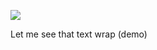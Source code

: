 ![](https://db-feed.s3.amazonaws.com/legacy/gif_2020_04_26_19_57_13@2x-1587945571414.gif)

Let me see that text wrap (demo)
